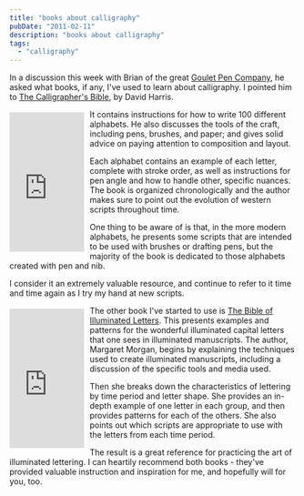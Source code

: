 ```yaml
---
title: "books about calligraphy"
pubDate: "2011-02-11"
description: "books about calligraphy"
tags:
  - "calligraphy"
---
```


In a discussion this week with Brian of the great [Goulet Pen Company](http://www.gouletpens.com/), he asked what books, if any, I've used to learn about calligraphy. I pointed him to [The Calligrapher's Bible](http://www.amazon.com/Calligraphers-Bible-Complete-Alphabets-Draw/dp/0764156152?ie=UTF8&tag=widgetsamazon-20&link_code=btl&camp=213689&creative=392969), by David Harris.

<iframe align="left" frameborder="0" marginheight="0" marginwidth="0" scrolling="no" src="http://rcm.amazon.com/e/cm?t=widgetsamazon-20&amp;o=1&amp;p=8&amp;l=bpl&amp;asins=0764156152&amp;fc1=000000&amp;IS2=1&amp;lt1=_blank&amp;m=amazon&amp;lc1=0000FF&amp;bc1=000000&amp;bg1=FFFFFF&amp;f=ifr" style="align: left; height: 245px; padding-right: 10px; padding-top: 5px; width: 131px;"></iframe>

It contains instructions for how to write 100 different alphabets. He also discusses the tools of the craft, including pens, brushes, and paper; and gives solid advice on paying attention to composition and layout.

Each alphabet contains an example of each letter, complete with stroke order, as well as instructions for pen angle and how to handle other, specific nuances. The book is organized chronologically and the author makes sure to point out the evolution of western scripts throughout time.

One thing to be aware of is that, in the more modern alphabets, he presents some scripts that are intended to be used with brushes or drafting pens, but the majority of the book is dedicated to those alphabets created with pen and nib.

I consider it an extremely valuable resource, and continue to refer to it time and time again as I try my hand at new scripts.

<iframe align="left" frameborder="0" marginheight="0" marginwidth="0" scrolling="no" src="http://rcm.amazon.com/e/cm?t=widgetsamazon-20&amp;o=1&amp;p=8&amp;l=bpl&amp;asins=0764158201&amp;fc1=000000&amp;IS2=1&amp;lt1=_blank&amp;m=amazon&amp;lc1=0000FF&amp;bc1=000000&amp;bg1=FFFFFF&amp;f=ifr" style="align: left; height: 245px; padding-right: 10px; padding-top: 5px; width: 131px;"></iframe>

The other book I've started to use is [The Bible of Illuminated Letters](http://www.amazon.com/Bible-Illuminated-Letters-Decorative-Calligraphy/dp/0764158201?ie=UTF8&tag=widgetsamazon-20&link_code=btl&camp=213689&creative=392969). This presents examples and patterns for the wonderful illuminated capital letters that one sees in illuminated manuscripts. The author, Margaret Morgan, begins by explaining the techniques used to create illuminated manuscripts, including a discussion of the specific tools and media used.

Then she breaks down the characteristics of lettering by time period and letter shape. She provides an in-depth example of one letter in each group, and then provides patterns for each of the others. She also points out which scripts are appropriate to use with the letters from each time period.

The result is a great reference for practicing the art of illuminated lettering. I can heartily recommend both books - they've provided valuable instruction and inspiration for me, and hopefully will for you, too.
